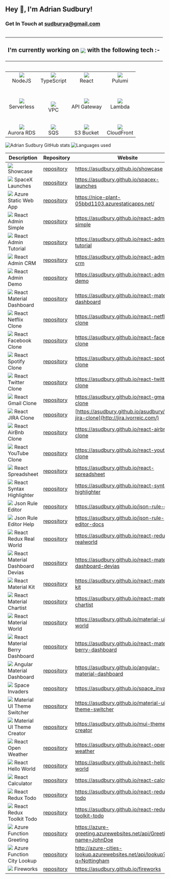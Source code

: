 <h2>Hey 👋, I'm Adrian Sudbury!</h2>

<h3>Get In Touch at <a href="mailto:sudburya@gmail.com">sudburya@gmail.com</a></h3>

<table align="left" width="100%">
  <tr>
    <td><h3 style="vertical-align:middle">I'm currently working on <img style="vertical-align:middle" src="assets/svg/aws.svg"/> with the following tech :-</h3></td>
  </tr>
</table>

<table align="left" cellspacing="0" cellpadding="0" width="100%">
  <tr> 
    <td align="center"><img src="assets/svg/nodejs.svg"/><br>NodeJS<br><br></td>
    <td align="center"><img src="assets/svg/typescript.svg"/><br>TypeScript<br><br></td>
    <td align="center"><img src="assets/svg/react.svg"/><br>React<br><br></td>
    <td align="center"><img src="assets/svg/pulumi.svg"/><br>Pulumi<br><br></td>
  </tr>
  <tr>
    <td align="center"><br><img src="assets/svg/serverless.svg"/><br>Serverless<br><br></td>
    <td align="center"><br><img src="assets/svg/vpc.svg"/><br>VPC</td>
    <td align="center"><br><img src="assets/svg/apigateway.svg"/><br>API Gateway<br><br></td>
    <td align="center"><br><img src="assets/svg/lambda.svg"/><br>Lambda<br><br></td>
  </tr>
  <tr>
    <td align="center"><br><img src="assets/svg/aurora.svg"/><br>Aurora RDS</td>
    <td align="center"><br><img src="assets/svg/sqs.svg"/><br>SQS</td>
    <td align="center"><br><img src="assets/svg/s3Bucket.svg"/><br>S3 Bucket</td>
   <td align="center"><br><img src="assets/svg/cloudFront.svg"/><br>CloudFront</td>
  </tr>
</table>

<br>

<p float="left">
  <img src="https://raw.githubusercontent.com/asudbury/github-stats-transparent/output/generated/overview.svg" alt="Adrian Sudbury GitHub stats"  />
  <img src="https://raw.githubusercontent.com/asudbury/github-stats-transparent/output/generated/languages.svg" alt="Languages used" />
</p>

| Description                                                              | Repository                                                                | Website                                                                           |
| ------------------------------------------------------------------------ | ------------------------------------------------------------------------- | --------------------------------------------------------------------------------- |
| ![](/assets/img/git-repository-line.svg) Showcase                        | [repository](https://github.com/asudbury/showcase)                        | https://asudbury.github.io/showcase                                               |
| ![](/assets/img/git-repository-line.svg) SpaceX Launches                 | [repository](https://github.com/asudbury/spacex-launches)                 | https://asudbury.github.io/spacex-launches                                        |
| ![](/assets/img/git-repository-line.svg) Azure Static Web App            | [repository](https://github.com/asudbury/azure-static-web-app)            | https://nice-plant-05bbd1103.azurestaticapps.net/                                 |
| ![](/assets/img/git-repository-line.svg) React Admin Simple              | [repository](https://github.com/asudbury/react-admin-simple)              | https://asudbury.github.io/react-admin-simple                                     |
| ![](/assets/img/git-repository-line.svg) React Admin Tutorial            | [repository](https://github.com/asudbury/react-admin-tutorial)            | https://asudbury.github.io/react-admin-tutorial                                   |
| ![](/assets/img/git-repository-line.svg) React Admin CRM                 | [repository](https://github.com/asudbury/react-admin-crm)                 | https://asudbury.github.io/react-admin-crm                                        |
| ![](/assets/img/git-repository-line.svg) React Admin Demo                | [repository](https://github.com/asudbury/react-admin-demo)                | https://asudbury.github.io/react-admin-demo                                       |
| ![](/assets/img/git-repository-line.svg) React Material Dashboard        | [repository](https://github.com/asudbury/react-material-dashboard)        | https://asudbury.github.io/react-material-dashboard                               |
| ![](/assets/img/git-repository-line.svg) React Netflix Clone             | [repository](https://github.com/asudbury/react-netflix-clone)             | https://asudbury.github.io/react-netflix-clone                                    |
| ![](/assets/img/git-repository-line.svg) React Facebook Clone            | [repository](https://github.com/asudbury/react-facebook-clone)            | https://asudbury.github.io/react-facebook-clone                                   |
| ![](/assets/img/git-repository-line.svg) React Spotify Clone             | [repository](https://github.com/asudbury/react-spotify-clone)             | https://asudbury.github.io/react-spotify-clone                                    |
| ![](/assets/img/git-repository-line.svg) React Twitter Clone             | [repository](https://github.com/asudbury/react-twitter-clone)             | https://asudbury.github.io/react-twitter-clone                                    |
| ![](/assets/img/git-repository-line.svg) React Gmail Clone               | [repository](https://github.com/asudbury/react-gmail-clone)               | https://asudbury.github.io/react-gmail-clone                                      |
| ![](/assets/img/git-repository-line.svg) React JIRA Clone                | [repository](https://github.com/asudbury/react-jira-clone)                | [https://asudbury.github.io/asudbury/react-jira-clone](http://jira.ivorreic.com/) |
| ![](/assets/img/git-repository-line.svg) React AirBnb Clone              | [repository](https://github.com/asudbury/react-airbnb-clone)              | https://asudbury.github.io/react-airbnb-clone                                     |
| ![](/assets/img/git-repository-line.svg) React YouTube Clone             | [repository](https://github.com/asudbury/react-youtube-clone)             | https://asudbury.github.io/react-youtube-clone                                    |
| ![](/assets/img/git-repository-line.svg) React Spreadsheet               | [repository](https://github.com/asudbury/react-spreadsheet)               | https://asudbury.github.io/react-spreadsheet                                      |
| ![](/assets/img/git-repository-line.svg) React Syntax Highlighter        | [repository](https://github.com/asudbury/react-syntax-highlighter)        | https://asudbury.github.io/react-syntax-highlighter                               |
| ![](/assets/img/git-repository-line.svg) Json Rule Editor                | [repository](https://github.com/asudbury/json-rule-editor)                | https://asudbury.github.io/json-rule-editor                                       |
| ![](/assets/img/git-repository-line.svg) Json Rule Editor Help           | [repository](https://github.com/asudbury/json-rule-editor-docs)           | https://asudbury.github.io/json-rule-editor-docs                                  |
| ![](/assets/img/git-repository-line.svg) React Redux Real World          | [repository](https://github.com/asudbury/react-redux-realworld)           | https://asudbury.github.io/react-redux-realworld                                  |
| ![](/assets/img/git-repository-line.svg) React Material Dashboard Devias | [repository](https://github.com/asudbury/react-material-dashboard-devias) | https://asudbury.github.io/react-material-dashboard-devias                        |
| ![](/assets/img/git-repository-line.svg) React Material Kit              | [repository](https://github.com/asudbury/react-material-kit)              | https://asudbury.github.io/react-material-kit                                     |
| ![](/assets/img/git-repository-line.svg) React Material Chartist         | [repository](https://github.com/asudbury/react-material-chartist)         | https://asudbury.github.io/react-material-chartist                                |
| ![](/assets/img/git-repository-line.svg) React Material World            | [repository](https://github.com/asudbury/material-ui-world)               | https://asudbury.github.io/material-ui-world                                      |
| ![](/assets/img/git-repository-line.svg) React Material Berry Dashboard  | [repository](https://github.com/asudbury/react-material-berry-dashboard)  | https://asudbury.github.io/react-material-berry-dashboard                         |
| ![](/assets/img/git-repository-line.svg) Angular Material Dashboard      | [repository](https://github.com/asudbury/angular-material-dashboard)      | https://asudbury.github.io/angular-material-dashboard                             |
| ![](/assets/img/git-repository-line.svg) Space Invaders                  | [repository](https://github.com/asudbury/space_invaders)                  | https://asudbury.github.io/space_invaders                                         |
| ![](/assets/img/git-repository-line.svg) Material UI Theme Switcher      | [repository](https://github.com/asudbury/material-ui-theme-switcher)      | https://asudbury.github.io/material-ui-theme-switcher                             |
| ![](/assets/img/git-repository-line.svg) Material UI Theme Creator       | [repository](https://github.com/asudbury/mui-theme-creator)               | https://asudbury.github.io/mui-theme-creator                                      |
| ![](/assets/img/git-repository-line.svg) React Open Weather              | [repository](https://github.com/asudbury/react-open-weather)              | https://asudbury.github.io/react-open-weather                                     |
| ![](/assets/img/git-repository-line.svg) React Hello World               | [repository](https://github.com/asudbury/react-hello-world)               | https://asudbury.github.io/react-hello-world                                      |
| ![](/assets/img/git-repository-line.svg) React Calculator                | [repository](https://github.com/asudbury/react-calculator)                | https://asudbury.github.io/react-calculator                                       |
| ![](/assets/img/git-repository-line.svg) React Redux Todo                | [repository](https://github.com/asudbury/react-redux-todo)                | https://asudbury.github.io/react-redux-todo                                       |
| ![](/assets/img/git-repository-line.svg) React Redux Toolkit Todo        | [repository](https://github.com/asudbury/react-redux-toolkit-todo)        | https://asudbury.github.io/react-redux-toolkit-todo                               |
| ![](/assets/img/git-repository-line.svg) Azure Function Greeting         | [repository](https://github.com/asudbury/Azure-Greeting)                  | https://azure-greeting.azurewebsites.net/api/Greeting?name=JohnDoe                |
| ![](/assets/img/git-repository-line.svg) Azure Function City Lookup      | [repository](https://github.com/asudbury/Azure-City-Lookup)               | http://azure-cities-lookup.azurewebsites.net/api/lookup?q=Nottingham              |
| ![](/assets/img/git-repository-line.svg) Fireworks                       | [repository](https://github.com/asudbury/fireworks)                       | https://asudbury.github.io/fireworks                                              |
